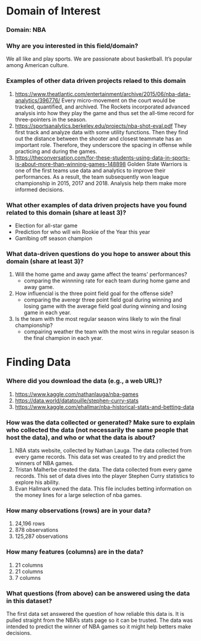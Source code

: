 # Domain of Interest

### Domain: NBA
### Why are you interested in this field/domain?
  We all like and play sports. We are passionate about basketball. It’s popular among American culture.
  
### Examples of other data driven projects relaed to this domain
  1. https://www.theatlantic.com/entertainment/archive/2015/06/nba-data-analytics/396776/
  Every micro-movement on the court would be tracked, quantified, and archived. The Rockets incorporated advanced analysis into how they play the game and thus set the all-time record for three-pointers in the season. 
  2. https://sportsanalytics.berkeley.edu/projects/nba-shot-eval.pdf
  They first track and analyze data with some utility functions. Then they find out the distance between the shooter and closest teammate has an important role. Therefore, they underscore the spacing in offense while practicing and during the games. 
  3. https://theconversation.com/for-these-students-using-data-in-sports-is-about-more-than-winning-games-148898
  Golden State Warriors is one of the first teams use data and analytics to improve their performances. As a result, the team subsequently won league championship in 2015, 2017 and 2018. Analysis help them make more informed decisions. 


### What other examples of data driven projects have you found related to this domain (share at least 3)?
  * Election for all-star game
  * Prediction for who will win Rookie of the Year this year
  * Gamlbing off season champion

### What data-driven questions do you hope to answer about this domain (share at least 3)?
  1. Will the home game and away game affect the teams' performances?
      * comparing the winnning rate for each team during home game and away game.
  2. How influencial is the three point field goal for the offense side?
      * comparing the averegr three point field goal during winning and losing game with the average field goal during winning and losing game in each year.
  3. Is the team with the most regular season wins likely to win the final championship?
      * compairing weather the team with the most wins in regular season is the final champion in each year.

# Finding Data
### Where did you download the data (e.g., a web URL)?
  1. https://www.kaggle.com/nathanlauga/nba-games
  2. https://data.world/datatouille/stephen-curry-stats
  3. https://www.kaggle.com/ehallmar/nba-historical-stats-and-betting-data

### How was the data collected or generated? Make sure to explain who collected the data (not necessarily the same people that host the data), and who or what the data is about?
  1. NBA stats website, collected by Nathan Lauga. The data collected from every game records. This data set was created to try and predict the winners of NBA games.
  2. Tristan Malherbe created the data. The data collected from every game records. This set of data dives into the player Stephen Curry statistics to explore his ability.
  3. Evan Hallmark owned the data. This file includes betting information on the money lines for a large selection of nba games.

### How many observations (rows) are in your data?
  1. 24,196 rows
  2. 878 observations
  3. 125,287 observations

### How many features (columns) are in the data?
  1. 21 columns
  2. 21 columns
  3. 7 columns

### What questions (from above) can be answered using the data in this dataset?
The first data set answered the question of how reliable this data is. It is pulled straight from the NBA’s    stats page so it can be trusted. The data was intended to predict the winner of NBA games so it might help     betters make decisions.
